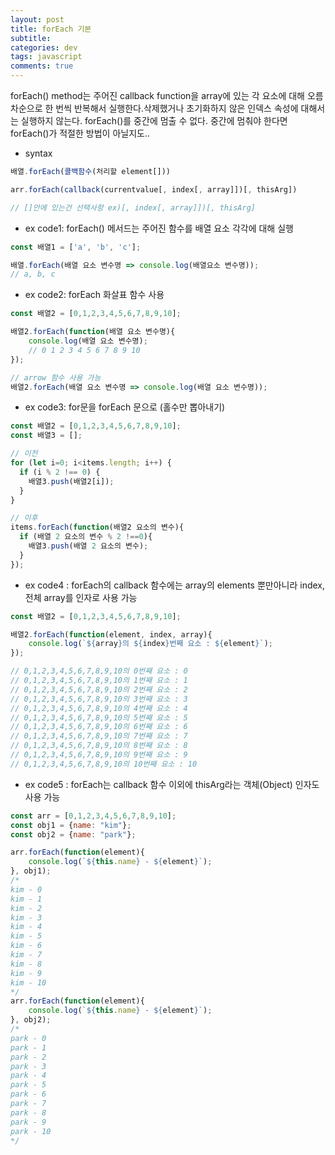 ```yaml
---  
layout: post
title: forEach 기본
subtitle:
categories: dev
tags: javascript
comments: true  
--- 
```


forEach() method는 주어진 callback function을 array에 있는 각 요소에 대해 오름차순으로 한 번씩 반복해서 실행한다.삭제했거나 초기화하지 않은 인덱스 속성에 대해서는 실행하지 않는다. forEach()를 중간에 멈출 수 없다. 중간에 멈춰야 한다면 forEach()가 적절한 방법이 아닐지도..

- syntax

```javascript
배열.forEach(콜백함수(처리할 element[]))

arr.forEach(callback(currentvalue[, index[, array]])[, thisArg])

// []안에 있는건 선택사항 ex)[, index[, array]])[, thisArg]
```

- ex code1: forEach() 메서드는 주어진 함수를 배열 요소 각각에 대해 실행

```javascript
const 배열1 = ['a', 'b', 'c'];

배열.forEach(배열 요소 변수명 => console.log(배열요소 변수명));
// a, b, c
```

- ex code2: forEach 화살표 함수 사용

```javascript
const 배열2 = [0,1,2,3,4,5,6,7,8,9,10];

배열2.forEach(function(배열 요소 변수명){
    console.log(배열 요소 변수명); 
    // 0 1 2 3 4 5 6 7 8 9 10
});

// arrow 함수 사용 가능
배열2.forEach(배열 요소 변수명 => console.log(배열 요소 변수명));
```

- ex code3: for문을 forEach 문으로 (홀수만 뽑아내기)

```javascript
const 배열2 = [0,1,2,3,4,5,6,7,8,9,10];
const 배열3 = [];

// 이전
for (let i=0; i<items.length; i++) {
  if (i % 2 !== 0) {
    배열3.push(배열2[i]);
  }
}

// 이후
items.forEach(function(배열2 요소의 변수){
  if (배열 2 요소의 변수 % 2 !==0){
    배열3.push(배열 2 요소의 변수);
  }
});
```

- ex code4 : forEach의 callback 함수에는 array의 elements 뿐만아니라 index, 전체 array를 인자로 사용 가능

```javascript
const 배열2 = [0,1,2,3,4,5,6,7,8,9,10];

배열2.forEach(function(element, index, array){
    console.log(`${array}의 ${index}번째 요소 : ${element}`);
});

// 0,1,2,3,4,5,6,7,8,9,10의 0번째 요소 : 0
// 0,1,2,3,4,5,6,7,8,9,10의 1번째 요소 : 1
// 0,1,2,3,4,5,6,7,8,9,10의 2번째 요소 : 2
// 0,1,2,3,4,5,6,7,8,9,10의 3번째 요소 : 3
// 0,1,2,3,4,5,6,7,8,9,10의 4번째 요소 : 4
// 0,1,2,3,4,5,6,7,8,9,10의 5번째 요소 : 5
// 0,1,2,3,4,5,6,7,8,9,10의 6번째 요소 : 6
// 0,1,2,3,4,5,6,7,8,9,10의 7번째 요소 : 7
// 0,1,2,3,4,5,6,7,8,9,10의 8번째 요소 : 8
// 0,1,2,3,4,5,6,7,8,9,10의 9번째 요소 : 9
// 0,1,2,3,4,5,6,7,8,9,10의 10번째 요소 : 10
```

- ex code5 : forEach는 callback 함수 이외에 thisArg라는 객체(Object) 인자도 사용 가능

```javascript
const arr = [0,1,2,3,4,5,6,7,8,9,10];
const obj1 = {name: "kim"};
const obj2 = {name: "park"};

arr.forEach(function(element){
    console.log(`${this.name} - ${element}`);
}, obj1);
/*
kim - 0
kim - 1
kim - 2
kim - 3
kim - 4
kim - 5
kim - 6
kim - 7
kim - 8
kim - 9
kim - 10
*/
arr.forEach(function(element){
    console.log(`${this.name} - ${element}`);
}, obj2);
/*
park - 0
park - 1
park - 2
park - 3
park - 4
park - 5
park - 6
park - 7
park - 8
park - 9
park - 10
*/
```